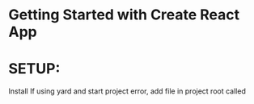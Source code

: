 # Getting Started with Create React App
# SETUP:
Install
If using yard and start project error, add file in project root called 

<link href="https://fonts.googleapis.com/css2?family=PT+Sans:wght@700&display=swap" rel="stylesheet">

 